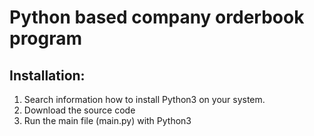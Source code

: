 # Python based company orderbook program

## Installation: 

1. Search information how to install Python3 on your system.
2. Download the source code
3. Run the main file (main.py) with Python3